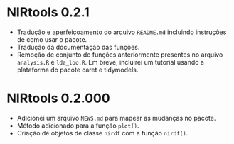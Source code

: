 # NIRtools 0.2.1

* Tradução e aperfeiçoamento do arquivo `README.md` incluindo instruções de como usar o pacote.
* Tradução da documentação das funções.
* Remoção de conjunto de funções anteriormente presentes no arquivo `analysis.R` e `lda_loo.R`. Em breve, incluirei um tutorial usando a plataforma do pacote caret e tidymodels.

# NIRtools 0.2.000

* Adicionei um arquivo `NEWS.md` para mapear as mudanças no pacote.
* Método adicionado para a função `plot()`.
* Criação de objetos de classe `nirdf` com a função `nirdf()`.
